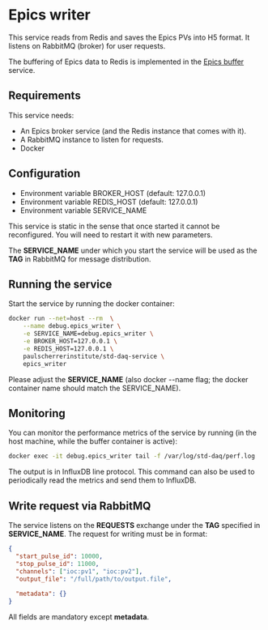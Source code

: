 # Epics writer
This service reads from Redis and saves the Epics PVs into H5 format. It listens on RabbitMQ (broker) for user requests.

The buffering of Epics data to Redis is implemented in the [Epics buffer](../epics_buffer/README.md) service.

## Requirements
This service needs:
- An Epics broker service (and the Redis instance that comes with it).
- A RabbitMQ instance to listen for requests.
- Docker

## Configuration
- Environment variable BROKER_HOST (default: 127.0.0.1)
- Environment variable REDIS_HOST (default: 127.0.0.1)
- Environment variable SERVICE_NAME

This service is static in the sense that once started it cannot be reconfigured. You will need to restart it with 
new parameters.

The **SERVICE_NAME** under which you start the service will be used as the **TAG** in RabbitMQ for message distribution.

## Running the service
Start the service by running the docker container:

```bash
docker run --net=host --rm  \
    --name debug.epics_writer \
    -e SERVICE_NAME=debug.epics_writer \
    -e BROKER_HOST=127.0.0.1 \
    -e REDIS_HOST=127.0.0.1 \
    paulscherrerinstitute/std-daq-service \
    epics_writer
```

Please adjust the **SERVICE\_NAME** (also docker --name flag; the docker container name should match the SERVICE_NAME).

## Monitoring

You can monitor the performance metrics of the service by running (in the host machine, while the buffer container 
is active):
```bash
docker exec -it debug.epics_writer tail -f /var/log/std-daq/perf.log
```

The output is in InfluxDB line protocol. This command can also be used to periodically read the metrics and 
send them to InfluxDB.

## Write request via RabbitMQ
The service listens on the **REQUESTS** exchange under the **TAG** specified in **SERVICE_NAME**.
The request for writing must be in format:
```json
{
  "start_pulse_id": 10000,
  "stop_pulse_id": 11000,
  "channels": ["ioc:pv1", "ioc:pv2"],
  "output_file": "/full/path/to/output.file",
  
  "metadata": {}
}
```
All fields are mandatory except **metadata**.